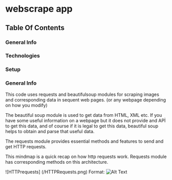 # webscrape app

## Table Of Contents
### General Info
### Technologies
### Setup

### General Info
This code uses requests and beautifulsoup modules for scraping images and corresponding data in sequent web pages. (or any webpage depending on how you modify)

The beautiful soup module is used to get data from HTML, XML etc. If you have some useful information on a webpage but it does not provide and APİ to get this data, and of course if it is legal to get this data, beautiful soup helps to obtain and parse that useful data. 

The requests module provides essential methods and features to send and get HTTP requests.

This mindmap is a quick recap on how http requests work. Requests module has corresponding methods on this architecture.


![HTTPrequests] (/HTTPRequests.png)
Format: ![Alt Text](https://github.com/tahirbey/webscrape/blob/1baf892bc1ca8034fb1704c1f3b6222353843cef/HTTPRequests.png)


